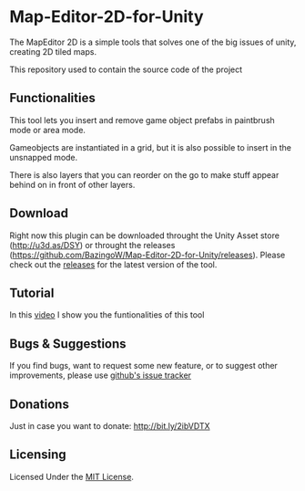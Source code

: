 # Map-Editor-2D-for-Unity

The MapEditor 2D is a simple tools that solves one of the big issues of unity, creating 2D tiled maps.


This repository used to contain the source code of the project

## Functionalities

This tool lets you insert and remove game object prefabs in paintbrush mode or area mode.

Gameobjects are instantiated in a grid, but it is also possible to insert in the unsnapped mode.

There is also layers that you can reorder on the go to make stuff appear behind on in front of other layers.

## Download

Right now this plugin can be downloaded throught the Unity Asset store (http://u3d.as/DSY) or throught the releases (https://github.com/BazingoW/Map-Editor-2D-for-Unity/releases).
Please check out the [releases](https://assetstore.unity.com/packages/tools/sprite-management/map-maker-2d-76253) for the latest version of the tool.

## Tutorial

In this [video](https://youtu.be/Rs8ogl2ntPw) I show you the funtionalities of this tool

## Bugs & Suggestions

If you find bugs, want to request some new feature, or to suggest other improvements, please use  [github's issue tracker 
](https://github.com/BazingoW/Map-Editor-2D-for-Unity/issues)


## Donations

Just in case you want to donate: http://bit.ly/2ibVDTX



## Licensing

Licensed Under the [MIT License](LICENSE).

